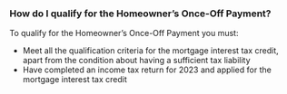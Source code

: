 ###  **How do I qualify for the Homeowner’s Once-Off Payment?**

To qualify for the Homeowner’s Once-Off Payment you must:

  * Meet all the qualification criteria for the mortgage interest tax credit, apart from the condition about having a sufficient tax liability 
  * Have completed an income tax return for 2023 and applied for the mortgage interest tax credit 
